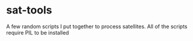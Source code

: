 # sat-tools
A few random scripts I put together to process satellites. All of the scripts require PIL to be installed
